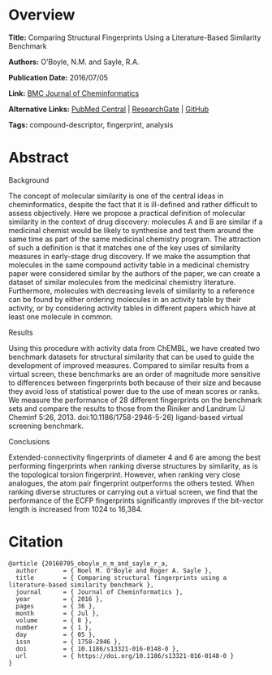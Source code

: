 # Overview
**Title:**
Comparing Structural Fingerprints Using a Literature-Based Similarity Benchmark

**Authors:**
O’Boyle, N.M. and Sayle, R.A.

**Publication Date:**
2016/07/05

**Link:**
[BMC Journal of Cheminformatics](https://jcheminf.biomedcentral.com/articles/10.1186/s13321-016-0148-0)

**Alternative Links:**
[PubMed Central](https://pmc.ncbi.nlm.nih.gov/articles/PMC4932683) |
[ResearchGate](https://www.researchgate.net/publication/304914634_Comparing_structural_fingerprints_using_a_literature-based_similarity_benchmark) |
[GitHub](https://github.com/nextmovesoftware/similaritybenchmark)

**Tags:**
compound-descriptor, fingerprint, analysis


# Abstract
Background 

The concept of molecular similarity is one of the central ideas in cheminformatics, despite the fact that it is ill-defined and rather difficult to assess objectively.
Here we propose a practical definition of molecular similarity in the context of drug discovery: molecules A and B are similar if a medicinal chemist would be likely to synthesise and test them around the same time as part of the same medicinal chemistry program.
The attraction of such a definition is that it matches one of the key uses of similarity measures in early-stage drug discovery.
If we make the assumption that molecules in the same compound activity table in a medicinal chemistry paper were considered similar by the authors of the paper, we can create a dataset of similar molecules from the medicinal chemistry literature.
Furthermore, molecules with decreasing levels of similarity to a reference can be found by either ordering molecules in an activity table by their activity, or by considering activity tables in different papers which have at least one molecule in common.

Results 

Using this procedure with activity data from ChEMBL, we have created two benchmark datasets for structural similarity that can be used to guide the development of improved measures.
Compared to similar results from a virtual screen, these benchmarks are an order of magnitude more sensitive to differences between fingerprints both because of their size and because they avoid loss of statistical power due to the use of mean scores or ranks.
We measure the performance of 28 different fingerprints on the benchmark sets and compare the results to those from the Riniker and Landrum (J Cheminf 5:26, 2013. doi:10.1186/1758-2946-5-26) ligand-based virtual screening benchmark.

Conclusions

Extended-connectivity fingerprints of diameter 4 and 6 are among the best performing fingerprints when ranking diverse structures by similarity, as is the topological torsion fingerprint.
However, when ranking very close analogues, the atom pair fingerprint outperforms the others tested.
When ranking diverse structures or carrying out a virtual screen, we find that the performance of the ECFP fingerprints significantly improves if the bit-vector length is increased from 1024 to 16,384.


# Citation
```
@article {20160705_oboyle_n_m_and_sayle_r_a,
  author       = { Noel M. O'Boyle and Roger A. Sayle },
  title        = { Comparing structural fingerprints using a literature-based similarity benchmark },
  journal      = { Journal of Cheminformatics },
  year         = { 2016 },
  pages        = { 36 },
  month        = { Jul },
  volume       = { 8 },
  number       = { 1 },
  day          = { 05 },
  issn         = { 1758-2946 },
  doi          = { 10.1186/s13321-016-0148-0 },
  url          = { https://doi.org/10.1186/s13321-016-0148-0 }
}
```
